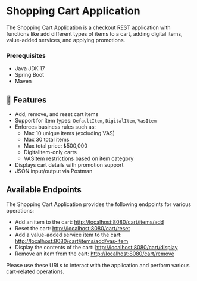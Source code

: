 # Shopping Cart Application
The Shopping Cart Application is a checkout REST application with functions like add different types of items to a cart, adding digital items, value-added services, and applying promotions.

### Prerequisites

- Java JDK 17
- Spring Boot 
- Maven
  
## 📌 Features

- Add, remove, and reset cart items
- Support for item types: `DefaultItem`, `DigitalItem`, `VasItem`
- Enforces business rules such as:
  - Max 10 unique items (excluding VAS)
  - Max 30 total items
  - Max total price: ₺500,000
  - DigitalItem-only carts
  - VASItem restrictions based on item category
- Displays cart details with promotion support
- JSON input/output via Postman

  
## Available Endpoints

The Shopping Cart Application provides the following endpoints for various operations:

- Add an item to the cart: [http://localhost:8080/cart/items/add](http://localhost:8080/cart/items/add)
- Reset the cart: [http://localhost:8080/cart/reset](http://localhost:8080/cart/reset)
- Add a value-added service item to the cart: [http://localhost:8080/cart/items/add/vas-item](http://localhost:8080/cart/items/add/vas-item)
- Display the contents of the cart: [http://localhost:8080/cart/display](http://localhost:8080/cart/display)
- Remove an item from the cart: [http://localhost:8080/cart/remove](http://localhost:8080/cart/remove)

Please use these URLs to interact with the application and perform various cart-related operations.

